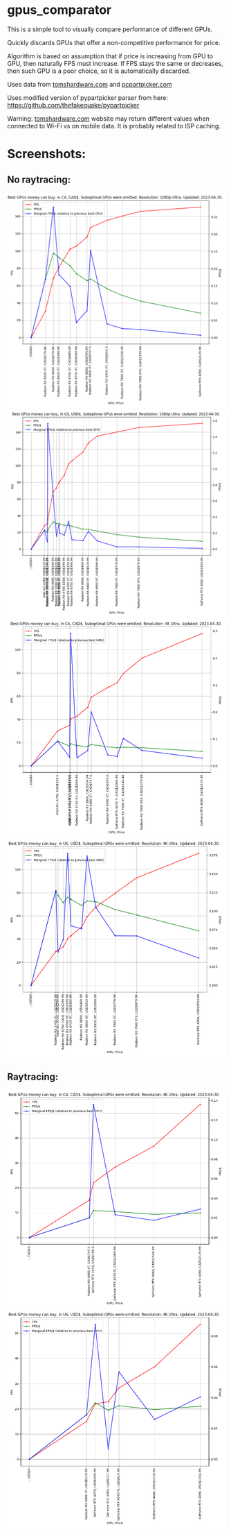 # gpus_comparator

This is a simple tool to visually compare performance of different GPUs.

Quickly discards GPUs that offer a non-competitive performance for price.

Algorithm is based on assumption that if price is increasing from GPU to GPU, then naturally FPS must increase.
If FPS stays the same or decreases, then such GPU is a poor choice, so it is automatically discarded.

Uses data from [tomshardware.com](https://www.tomshardware.com/) and [pcpartpicker.com](https://pcpartpicker.com/)

Uses modified version of pypartpicker parser from here: https://github.com/thefakequake/pypartpicker

Warning: [tomshardware.com](https://www.tomshardware.com/) website may return different values when connected to Wi-Fi
vs on mobile data.
It is probably related to ISP caching.

# Screenshots:

## No raytracing:

<img src="Screenshots/ca.png">

<img src="Screenshots/us.png">

<img src="Screenshots/ca_4k.png">

<img src="Screenshots/us_4k.png">

## Raytracing:

<img src="Screenshots/ca_rtx_4k.png">

<img src="Screenshots/us_rtx_4k.png">